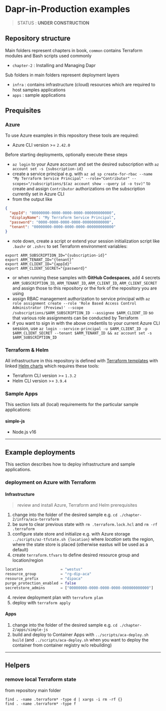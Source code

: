 # Dapr-in-Production examples

> STATUS : **UNDER CONSTRUCTION**

## Repository structure

Main folders represent chapters in book, `common` contains Terraform modules and Bash scripts used commonly

- `chapter-2` : Installing and Managing Dapr

Sub folders in main folders represent deployment layers

- `infra` : contains infrastructure (cloud) resources which are required to host samples applications
- `apps` : sample applications

## Prequisites

### Azure

To use Azure examples in this repository these tools are required:

- Azure CLI version >= `2.42.0`

Before starting deployments, optionally execute these steps

- `az login` to your Azure account and set the desired subscription with `az account set -s {subscription-id}`
- create a service principal e.g. with `az ad sp create-for-rbac --name "My Terraform Service Principal" --role="Contributor" --scopes="/subscriptions/$(az account show --query id -o tsv)"` to create and assign `Contributor` authorizations on the subscription currently set in Azure CLI
- from the output like

```json
{
  "appId": "00000000-0000-0000-0000-000000000000",
  "displayName": "My Terraform Service Principal",
  "password": "0000-0000-0000-0000-000000000000",
  "tenant": "00000000-0000-0000-0000-000000000000"
}
```

- note down, create a script or extend your session initialization script like `.bashr` or `.zshrc` to set Terraform environment variables:

```shell
export ARM_SUBSCRIPTION_ID="{subscription-id}"
export ARM_TENANT_ID="{tenant}"
export ARM_CLIENT_ID="{appId}"
export ARM_CLIENT_SECRET="{password}"
```

- or when running these samples with **GitHub Codespaces**, add 4 secrets `ARM_SUBSCRIPTION_ID`, `ARM_TENANT_ID`, `ARM_CLIENT_ID`, `ARM_CLIENT_SECRET` and assign those to this repository or the fork of the repository you are using
- assign RBAC management authorization to service principal with `az role assignment create --role 'Role Based Access Control Administrator (Preview)' --scope /subscriptions/$ARM_SUBSCRIPTION_ID --assignee $ARM_CLIENT_ID` so that various role assignments can be conducted by Terraform
- if you want to sign in with the above credentils to your current Azure CLI session, use `az login --service-principal -u $ARM_CLIENT_ID -p $ARM_CLIENT_SECRET --tenant $ARM_TENANT_ID && az account set -s $ARM_SUBSCRIPTION_ID`

### Terraform & Helm

All infrastructure in this repository is defined with [Terraform templates](https://www.terraform.io/) with linked [Helm charts](https://helm.sh/) which requires these tools:

- Terraform CLI version >= `1.3.2`
- Helm CLI version >= `3.9.4`

### Sample Apps

This section lists all (local) requirements for the particular sample applications:

#### simple-js

- Node.js v16

----

## Example deployments

This section describes how to deploy infrastructure and sample applications.

### deployment on Azure with Terraform

#### Infrastructure

> review and install Azure, Terraform and Helm prerequisites

1. change into the folder of the desired sample e.g. `cd ./chapter-2/infra/aca-terraform`
1. be sure to clear previous state with `rm .terraform.lock.hcl` and `rm -rf .terraform`
1. configure state store and initialize e.g. with Azure storage `../scripts/az-tfstate.sh {location}` where _location_ sets the region, where the state store is placed (otherwise eastus will be used as a default)
1. create `terraform.tfvars` to define desired resource group and location/region

```terraform
location                 = "westus"
resource_group           = "rg-dip-aca"
resource_prefix          = "dipaca"
purge_protection_enabled = false
secretstore_admins       = ["00000000-0000-0000-0000-000000000000"]
```
<!-- markdownlint-disable-next-line MD029 -->
4. review deployment plan with `terraform plan`
1. deploy with `terraform apply`

#### Apps

1. change into the folder of the desired sample e.g. `cd ./chapter-2/apps/simple-js`
1. build and deploy to Container Apps with `../scripts/aca-deploy.sh build` (and `../scripts/aca-deploy.sh` when you want to deploy the container from container registry w/o rebuilding)

----

## Helpers

### remove local Terraform state

from repository main folder

```shell
find . -name .terraform* -type d | xargs -i rm -rf {}
find . -name .terraform* -type f
```

